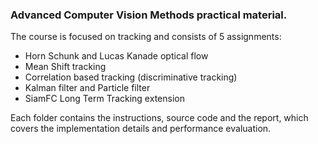 ### Advanced Computer Vision Methods practical material. 

The course is focused on tracking and consists of 5 assignments: 
- Horn Schunk and Lucas Kanade optical flow 
- Mean Shift tracking
- Correlation based tracking (discriminative tracking)
- Kalman filter and Particle filter
- SiamFC Long Term Tracking extension

Each folder contains the instructions, source code and the report, which covers the implementation details and performance evaluation.
